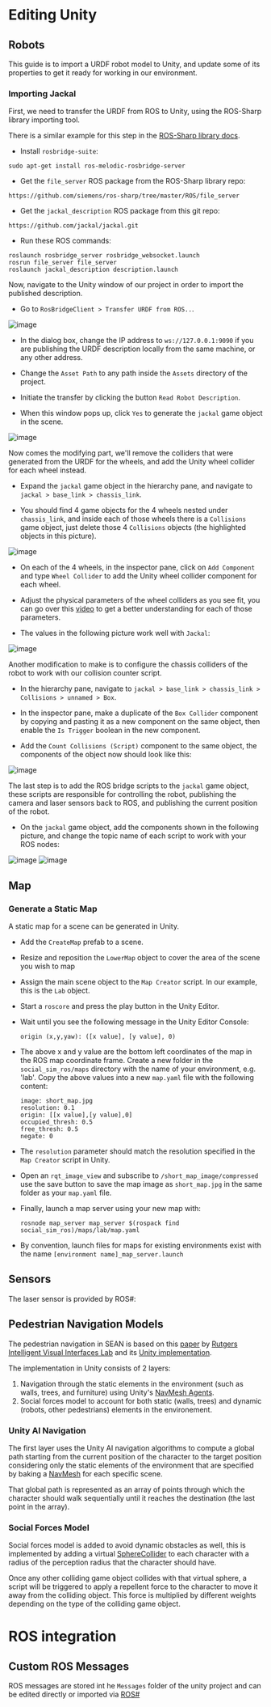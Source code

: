 # Editing Unity

## Robots

This guide is to import a URDF robot model to Unity, and update some of its properties to get it ready for working in our environment.

### Importing Jackal

First, we need to transfer the URDF from ROS to Unity, using the ROS-Sharp library importing tool.

There is a similar example for this step in the [ROS-Sharp library docs](https://github.com/siemens/ros-sharp/wiki/User_App_ROS_TransferURDFFromROS).

- Install `rosbridge-suite`:
```
sudo apt-get install ros-melodic-rosbridge-server
```

- Get the `file_server` ROS package from the ROS-Sharp library repo:
```
https://github.com/siemens/ros-sharp/tree/master/ROS/file_server
```

- Get the `jackal_description` ROS package from this git repo:
```
https://github.com/jackal/jackal.git
```

- Run these ROS commands:
```
roslaunch rosbridge_server rosbridge_websocket.launch
rosrun file_server file_server
roslaunch jackal_description description.launch
```

Now, navigate to the Unity window of our project in order to import the published description.

- Go to `RosBridgeClient > Transfer URDF from ROS..`.

![image](images/urdf-import-window.png)

- In the dialog box, change the IP address to `ws://127.0.0.1:9090` if you are publishing the URDF description locally from the same machine, or any other address.

- Change the `Asset Path` to any path inside the `Assets` directory of the project.

- Initiate the transfer by clicking the button `Read Robot Description`.

- When this window pops up, click `Yes` to generate the `jackal` game object in the scene.

![image](images/urdf-import-gameobject.png)

Now comes the modifying part, we'll remove the colliders that were generated from the URDF for the wheels, and add the Unity wheel collider for each wheel instead.

- Expand the `jackal` game object in the hierarchy pane, and navigate to `jackal > base_link > chassis_link`.

- You should find 4 game objects for the 4 wheels nested under `chassis_link`, and inside each of those wheels there is a `Collisions` game object, just delete those 4 `Collisions` objects (the highlighted objects in this picture).

![image](images/urdf-import-collisions.png)

- On each of the 4 wheels, in the inspector pane, click on `Add Component` and type `Wheel Collider` to add the Unity wheel collider component for each wheel.

- Adjust the physical parameters of the wheel colliders as you see fit, you can go over this [video](https://www.youtube.com/watch?v=mnAEeE3FcvA) to get a better understanding for each of those parameters.

- The values in the following picture work well with `Jackal`:

![image](images/urdf-wheel-collider.png)

Another modification to make is to configure the chassis colliders of the robot to work with our collision counter script.

- In the hierarchy pane, navigate to `jackal > base_link > chassis_link > Collisions > unnamed > Box`.

- In the inspector pane, make a duplicate of the `Box Collider` component by copying and pasting it as a new component on the same object, then enable the `Is Trigger` boolean in the new component.

- Add the `Count Collisions (Script)` component to the same object, the components of the object now should look like this:

![image](images/urdf-box-collider.png)

The last step is to add the ROS bridge scripts to the `jackal` game object, these scripts are responsible for controlling the robot, publishing the camera and laser sensors back to ROS, and publishing the current position of the robot.

- On the `jackal` game object, add the components shown in the following picture, and change the topic name of each script to work with your ROS nodes:

![image](images/urdf-ros-scripts-motors.png)
![image](images/urdf-ros-scripts-sensors.png)

## Map

### Generate a Static Map

A static map for a scene can be generated in Unity.

- Add the `CreateMap` prefab to a scene.

- Resize and reposition the `LowerMap` object to cover the area of the scene you wish to map

- Assign the main scene object to the `Map Creator` script. In our example, this is the `Lab` object. 

- Start a `roscore` and press the play button in the Unity Editor.

- Wait until you see the following message in the Unity Editor Console: 

   ```
   origin (x,y,yaw): ([x value], [y value], 0)
   ```

- The above x and y value are the bottom left coordinates of the map in the ROS map coordinate frame. Create a new folder in the `social_sim_ros/maps` directory with the name of your environment, e.g. 'lab'. Copy the above values into a new `map.yaml` file with the following content:

    ```
    image: short_map.jpg
    resolution: 0.1
    origin: [[x value],[y value],0]
    occupied_thresh: 0.5
    free_thresh: 0.5
    negate: 0
    ```

- The `resolution` parameter should match the resolution specified in the `Map Creator` script in Unity.

- Open an `rqt_image_view` and subscribe to `/short_map_image/compressed` use the save button to save the map image as `short_map.jpg` in the same folder as your `map.yaml` file.

- Finally, launch a map server using your new map with:

    ```
    rosnode map_server map_server $(rospack find social_sim_ros)/maps/lab/map.yaml
    ```

- By convention, launch files for maps for existing environments exist with the name `[environment name]_map_server.launch`


## Sensors

The laser sensor is provided by ROS#:

## Pedestrian Navigation Models

The pedestrian navigation in SEAN is based on this [paper](https://ivi.cs.rutgers.edu/2020/07/23/paper-published-at-eccv-2020/) by [Rutgers Intelligent Visual Interfaces Lab](https://ivi.cs.rutgers.edu/) and its [Unity implementation](https://github.com/SSSohn/social-forces).

The implementation in Unity consists of 2 layers:
1. Navigation through the static elements in the environment (such as walls, trees, and furniture) using Unity's [NavMesh Agents](https://docs.unity3d.com/Manual/class-NavMeshAgent.html).
2. Social forces model to account for both static (walls, trees) and dynamic (robots, other pedestrians) elements in the environement.

### Unity AI Navigation

The first layer uses the Unity AI navigation algorithms to compute a global path starting from the current position of the character to the target position considering only the static elements of the environment that are specified by baking a [NavMesh](https://docs.unity3d.com/Manual/nav-BuildingNavMesh.html) for each specific scene.

That global path is represented as an array of points through which the character should walk sequentially until it reaches the destination (the last point in the array).

### Social Forces Model

Social forces model is added to avoid dynamic obstacles as well, this is implemented by adding a virtual [SphereCollider](https://docs.unity3d.com/Manual/class-SphereCollider.html) to each character with a radius of the perception radius that the character should have.

Once any other colliding game object collides with that virtual sphere, a script will be triggered to apply a repellent force to the character to move it away from the colliding object. This force is multiplied by different weights depending on the type of the colliding game object.

# ROS integration

## Custom ROS Messages

ROS messages are stored int he `Messages` folder of the unity project and can be edited directly or imported via [ROS#](https://github.com/siemens/ros-sharp/wiki/Dev_NewMessageTypes)
